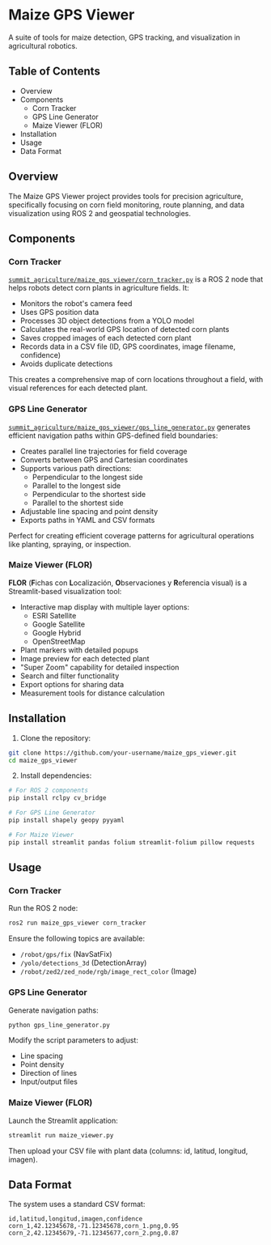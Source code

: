 # Maize GPS Viewer

A suite of tools for maize detection, GPS tracking, and visualization in agricultural robotics.

## Table of Contents

- Overview
- Components
  - Corn Tracker
  - GPS Line Generator
  - Maize Viewer (FLOR)
- Installation
- Usage
- Data Format

## Overview

The Maize GPS Viewer project provides tools for precision agriculture, specifically focusing on corn field monitoring, route planning, and data visualization using ROS 2 and geospatial technologies.

## Components

### Corn Tracker

[`summit_agriculture/maize_gps_viewer/corn_tracker.py`](summit_agriculture/maize_gps_viewer/corn_tracker.py ) is a ROS 2 node that helps robots detect corn plants in agriculture fields. It:

- Monitors the robot's camera feed
- Uses GPS position data
- Processes 3D object detections from a YOLO model
- Calculates the real-world GPS location of detected corn plants
- Saves cropped images of each detected corn plant
- Records data in a CSV file (ID, GPS coordinates, image filename, confidence)
- Avoids duplicate detections

This creates a comprehensive map of corn locations throughout a field, with visual references for each detected plant.

### GPS Line Generator

[`summit_agriculture/maize_gps_viewer/gps_line_generator.py`](summit_agriculture/maize_gps_viewer/gps_line_generator.py ) generates efficient navigation paths within GPS-defined field boundaries:

- Creates parallel line trajectories for field coverage
- Converts between GPS and Cartesian coordinates
- Supports various path directions:
  - Perpendicular to the longest side
  - Parallel to the longest side
  - Perpendicular to the shortest side
  - Parallel to the shortest side
- Adjustable line spacing and point density
- Exports paths in YAML and CSV formats

Perfect for creating efficient coverage patterns for agricultural operations like planting, spraying, or inspection.

### Maize Viewer (FLOR)

**FLOR** (**F**ichas con **L**ocalización, **O**bservaciones y **R**eferencia visual) is a Streamlit-based visualization tool:

- Interactive map display with multiple layer options:
  - ESRI Satellite
  - Google Satellite
  - Google Hybrid
  - OpenStreetMap
- Plant markers with detailed popups
- Image preview for each detected plant
- "Super Zoom" capability for detailed inspection
- Search and filter functionality
- Export options for sharing data
- Measurement tools for distance calculation

## Installation

1. Clone the repository:
```bash
git clone https://github.com/your-username/maize_gps_viewer.git
cd maize_gps_viewer
```

2. Install dependencies:
```bash
# For ROS 2 components
pip install rclpy cv_bridge

# For GPS Line Generator
pip install shapely geopy pyyaml

# For Maize Viewer
pip install streamlit pandas folium streamlit-folium pillow requests
```

## Usage

### Corn Tracker

Run the ROS 2 node:
```bash
ros2 run maize_gps_viewer corn_tracker
```

Ensure the following topics are available:
- `/robot/gps/fix` (NavSatFix)
- `/yolo/detections_3d` (DetectionArray)
- `/robot/zed2/zed_node/rgb/image_rect_color` (Image)

### GPS Line Generator

Generate navigation paths:
```bash
python gps_line_generator.py
```

Modify the script parameters to adjust:
- Line spacing
- Point density
- Direction of lines
- Input/output files

### Maize Viewer (FLOR)

Launch the Streamlit application:
```bash
streamlit run maize_viewer.py
```

Then upload your CSV file with plant data (columns: id, latitud, longitud, imagen).

## Data Format

The system uses a standard CSV format:

```
id,latitud,longitud,imagen,confidence
corn_1,42.12345678,-71.12345678,corn_1.png,0.95
corn_2,42.12345679,-71.12345677,corn_2.png,0.87
```
